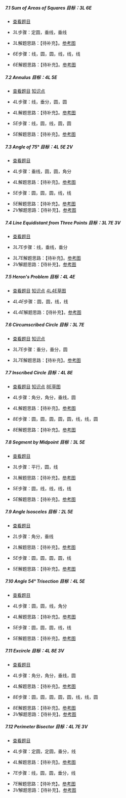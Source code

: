 ##### 7.1 Sum of Areas of Squares *目标：3L 6E*
- [查看题目](images/level/sum-squares.png) 
+ *3L*步骤：定圆，垂线，垂线
- *3L*解题思路：【待补充】。[参考图](solved/7.1.3L.png)
+ *6E*步骤：线，圆，圆，线，线，线
- *6E*解题思路：【待补充】。[参考图](solved/7.1.6E.png)


##### 7.2 Annulus *目标：4L 5E*
- [查看题目](images/level/annulus.png) [知识点](images/hints/Fact-CircleArea.png) 
+ *4L*步骤：线，垂分，圆，圆
- *4L*解题思路：【待补充】。[参考图](solved/7.2.4L.png)
+ *5E*步骤：线，圆，线，圆，圆
- *5E*解题思路：【待补充】。[参考图](solved/7.2.5E.png)


##### 7.3 Angle of 75° *目标：4L 5E 2V*
- [查看题目](images/level/angle75.png) 
+ *4L*步骤：垂线，圆，圆，角分
- *4L*解题思路：【待补充】。[参考图](solved/7.3.4L.png)
+ *5E*步骤：圆，圆，圆，线，线
- *5E*解题思路：【待补充】。[参考图](solved/7.3.5E.png)
- *2V*解题思路：【待补充】。[参考图](solved/7.3.2V.png)


##### 7.4 Line Equidistant from Three Points *目标：3L 7E 3V*
- [查看题目](images/level/equidistant3.png) 
+ *3L7E*步骤：线，垂线，垂分
- *3L7E*解题思路：【待补充】。[参考图](solved/7.4.3L7E.png)
- *3V*解题思路：【待补充】。[参考图](solved/7.4.3V.png)


##### 7.5 Heron's Problem *目标：4L 4E*
- [查看题目](images/level/heron.png) [知识点](images/hints/Fact-MirrorSymmetry.png) [4L4E草图](images/hints/Draft-Heron.png) 
+ *4L4E*步骤：圆，圆，线，线
- *4L4E*解题思路：【待补充】。[参考图](solved/7.5.4L4E.png)


##### 7.6 Circumscribed Circle *目标：3L 7E*
- [查看题目](images/level/circle3.png) [知识点](images/hints/Fact-CircumCircle.png) 
+ *3L7E*步骤：垂分，垂分，圆
- *3L7E*解题思路：【待补充】。[参考图](solved/7.6.3L7E.png)


##### 7.7 Inscribed Circle *目标：4L 8E*
- [查看题目](images/level/circle-in-triangle.png) [知识点](images/hints/Fact-Incircle.png) [8E草图](images/hints/Draft-CircleInTriangle.png)
+ *4L*步骤：角分，角分，垂线，圆
- *4L*解题思路：【待补充】。[参考图](solved/7.7.4L.png)
+ *8E*步骤：圆，圆，圆，圆，圆，线，线，圆
- *8E*解题思路：【待补充】。[参考图](solved/7.7.8E.png)


##### 7.8 Segment by Midpoint *目标：3L 5E*
- [查看题目](images/level/angle-midpoint.png) 
+ *3L*步骤：平行，圆，线
- *3L*解题思路：【待补充】。[参考图](solved/7.8.3L.png)
+ *5E*步骤：圆，线，线，线，线
- *5E*解题思路：【待补充】。[参考图](solved/7.8.5E.png)


##### 7.9 Angle Isosceles *目标：2L 5E*
- [查看题目](images/level/angle-isosceles.png) 
+ *2L*步骤：角分，垂线
- *2L*解题思路：【待补充】。[参考图](solved/7.9.2L.png)
+ *5E*步骤：圆，圆，圆，圆，线
- *5E*解题思路：【待补充】。[参考图](solved/7.9.5E.png)


##### 7.10 Angle 54° Trisection *目标：4L 5E*
- [查看题目](images/level/angle-trisection54.png) 
+ *4L*步骤：圆，圆，线，角分
- *4L*解题思路：【待补充】。[参考图](solved/7.10.4L.png)
+ *5E*步骤：圆，圆，圆，线，线
- *5E*解题思路：【待补充】。[参考图](solved/7.10.5E.png)


##### 7.11 Excircle *目标：4L 8E 3V*
- [查看题目](images/level/excircle.png) 
+ *4L*步骤：角分，角分，垂线，圆
- *4L*解题思路：【待补充】。[参考图](solved/7.11.4L.png)
+ *8E*步骤：圆，圆，圆，圆，圆，线，线，圆
- *8E*解题思路：【待补充】。[参考图](solved/7.11.8E.png)
- *3V*解题思路：【待补充】。[参考图](solved/7.11.3V.png)


##### 7.12 Perimeter Bisector *目标：4L 7E 3V*
- [查看题目](images/level/perimeter-bisector.png) 
+ *4L*步骤：定圆，定圆，垂分，线
- *4L*解题思路：【待补充】。[参考图](solved/7.12.4L.png)
+ *7E*步骤：线，圆，圆，垂分，线
- *7E*解题思路：【待补充】。[参考图](solved/7.12.7E.png)
- *3V*解题思路：【待补充】。[参考图](solved/7.12.3V.png)


